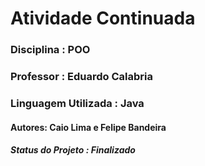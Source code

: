 <h1>Atividade Continuada</h1>

<h3>Disciplina : POO</h3>
<h3>Professor : Eduardo Calabria</h3>
<h3>Linguagem Utilizada : Java</h3>

<h4>Autores: Caio Lima e Felipe Bandeira</h4>

<h5>Status do Projeto : Finalizado</h5> 

